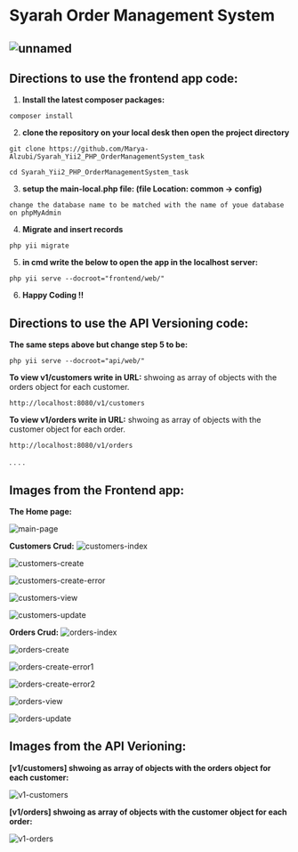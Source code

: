 # Syarah Order Management System 
![unnamed](https://user-images.githubusercontent.com/71829413/163796308-55dfcff3-ff88-40cd-9d99-cfabdad186a7.png)
----------------------------------------------------------------------

## Directions to use the frontend app code:
1. **Install the latest composer packages:**
```
composer install
```
2. **clone the repository on your local desk then open the project directory**
```
git clone https://github.com/Marya-Alzubi/Syarah_Yii2_PHP_OrderManagementSystem_task
```
```
cd Syarah_Yii2_PHP_OrderManagementSystem_task
```
3. **setup the main-local.php file: (file Location: common -> config)**
```
change the database name to be matched with the name of youe database on phpMyAdmin
```
4. **Migrate and insert records**
```
php yii migrate
```
5. **in cmd write the below to open the app in the localhost server:**
```
php yii serve --docroot="frontend/web/"
```
6. **Happy Coding !!**

## Directions to use the API Versioning code:
**The same steps above but change step 5 to be:**
```
php yii serve --docroot="api/web/"
```
**To view v1/customers write in URL:**
shwoing as array of objects with the orders object for each customer.
```
http://localhost:8080/v1/customers
```
**To view v1/orders write in URL:**
shwoing as array of objects with the customer object for each order.
```
http://localhost:8080/v1/orders
```
.
.
.
.
## Images from the Frontend app:
**The Home page:**

![main-page](https://user-images.githubusercontent.com/71829413/153700776-7694e214-5955-4eb2-8ced-812b64ccec22.PNG)


**Customers Crud:**
![customers-index](https://user-images.githubusercontent.com/71829413/153700683-41339bce-a4c3-45bf-a275-bfd4b05f3ae3.PNG)

![customers-create](https://user-images.githubusercontent.com/71829413/153700691-9fb5d38c-13a8-40b8-8291-7eeb01c7923b.PNG)

![customers-create-error](https://user-images.githubusercontent.com/71829413/153700698-5ba29fa2-b704-47c1-95d4-764304c3aad0.PNG)

![customers-view](https://user-images.githubusercontent.com/71829413/153700703-5959b939-efbc-4440-a662-a82adbd32b1b.PNG)

![customers-update](https://user-images.githubusercontent.com/71829413/153700706-3bc3490a-960c-462b-95fd-11d646ae8814.PNG)

**Orders Crud:**
![orders-index](https://user-images.githubusercontent.com/71829413/153700725-1a7e5aa4-e799-4c3a-85ce-bfae4fbbed1c.PNG)

![orders-create](https://user-images.githubusercontent.com/71829413/153700735-8fe6c5d7-4b96-480d-900d-db6573752e44.PNG)

![orders-create-error1](https://user-images.githubusercontent.com/71829413/153700737-602638b7-29b9-423c-848a-eecb55c737e8.PNG)

![orders-create-error2](https://user-images.githubusercontent.com/71829413/153700738-9a56f3e9-7f7d-4e30-a7a3-84aaa40dc230.PNG)

![orders-view](https://user-images.githubusercontent.com/71829413/153700744-2fd6df58-c9ae-4bbb-8056-d17a99b9a73b.PNG)

![orders-update](https://user-images.githubusercontent.com/71829413/153700746-1160ffa1-524f-40ec-93e4-99366b21e82f.PNG)

## Images from the API Verioning:
**[v1/customers]  shwoing as array of objects with the orders object for each customer:**

![v1-customers](https://user-images.githubusercontent.com/71829413/153700818-b984dac8-af49-44c9-8a02-4e8482a127aa.PNG)

**[v1/orders] shwoing as array of objects with the customer object for each order:**

![v1-orders](https://user-images.githubusercontent.com/71829413/153700906-6b4789ef-4af4-4496-b123-10435d69948f.PNG)


